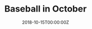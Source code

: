 ---
url: https://popula.com/2018/10/09/baseball-in-october/
title: "Baseball in October"
publication: Popula
date: 2018-10-15T00:00:00Z
image: ""
---